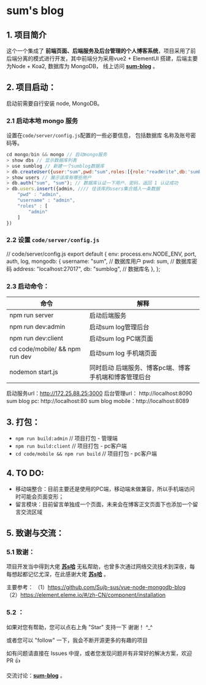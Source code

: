 # sum's blog

## 1. 项目简介

  这个一个集成了 **前端页面、后端服务及后台管理的个人博客系统**，项目采用了前后端分离的模式进行开发，其中前端分为采用vue2 + ElementUI 搭建，后端主要为Node + Koa2, 数据库为 MongoDB， 线上访问 **[sum-blog](http://www.infersite.com/)** 。


## 2. 项目启动：
  启动前需要自行安装 node, MongoDB。

### 2.1 启动本地 mongo 服务
  设置在`code/server/config.js`配置的一些必要信息， 包括数据库 名称及账号密码等。
  ```js
  cd mongo/bin && mongo // 启动mongo服务
  > show dbs // 显示数据库列表
  > use sumblog // 新建一个sumblog数据库
  > db.createUser({user:"sum",pwd:"sum",roles:[{role:"readWrite",db:'sumblog'}]}) // 设置sumblog 用户账号及密码， 用户: sum，密码：sum
  > show users // 展示该库有哪些用户
  > db.auth("sum", "sum"); // 数据库认证一下用户、密码，返回 1 认证成功
  > db.users.insert({admin, //// 往该库的users集合插入一条数据
      "pwd" : "admin",
      "username" : "admin",
      "roles" : [
          "admin"
      ]
  })

  ```

### 2.2 设置 `code/server/config.js`

// code/server/config.js
export default {
  env: process.env.NODE_ENV,
  port,
  auth,
  log,
  mongodb: {
    username: "sum", // 数据库用户
    pwd: sum, // 数据库密码
    address: "localhost:27017",
    db: "sumblog", // 数据库名
  },
};


### 2.3 启动命令：

|             命令                |              解释              |
|            ----                |               ----             |
|      npm run server            | 启动后端服务                    |
| npm run dev:admin              | 启动sum log管理后台             |
| npm run dev:client             | 启动sum log PC端页面            |
| cd code/mobile/ && npm run dev | 启动sum log 手机端页面                 |
| nodemon start.js | 同时启动 后端服务、博客pc端、博客手机端和博客管理后台   |


启动服务url：http://172.25.88.25:3000
后台管理url： http://localhost:8090
sum blog pc: http://localhost:80
sum blog mobile：http://localhost:8089


## 3. 打包：

- `npm run build:admin` // 项目打包 - 管理端
- `npm run build:client` // 项目打包 - pc客户端
- `cd code/mobile && npm run build` // 项目打包 - pc客户端


## 4. TO DO:
- 移动端整合：目前主要还是使用的PC端，移动端未做兼容，所以手机端访问时可能会页面变形；
- 留言模块：目前留言单独成一个页面，未来会在博客正文页面下也添加一个留言交流区域



## 5. 致谢与交流：

 ### 5.1 致谢：
 
 项目开发当中得到大佬 **[苏s哈](http://www.rasblog.com)** 无私帮助，也曾多次通过网络交流技术到深夜，每每想起都记忆尤深，在此感谢大佬 **[苏s哈](http://www.rasblog.com)** 。

主要参考：
（1）https://github.com/Sujb-sus/vue-node-mongodb-blog
（2）https://element.eleme.io/#/zh-CN/component/installation

 ### 5.2 ：
  如果对您有帮助，您可以点右上角 "Star" 支持一下 谢谢！ ^_^

  或者您可以 "follow" 一下，我会不断开源更多的有趣的项目

  如有问题请直接在 Issues 中提，或者您发现问题并有非常好的解决方案，欢迎 PR 👍

  交流讨论：**[sum-blog](http://www.infersite.com/)** 。
